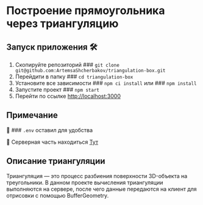 # Построение прямоугольника через триангуляцию

## Запуск приложения 🛠

1. Скопируйте репозиторий ### `git clone git@github.com:ArtemsaShcherbakov/triangulation-box.git`
2. Перейдити в папку ### `cd triangulation-box`
3. Установите все зависимости ### `npm ci install` или ### `npm install`
4. Запустите проект ### `npm start`
5. Перейти по ссылке [http://localhost:3000](http://localhost:3000)

## Примечание

📌 ### `.env` оставил для удобства

📌 Серверная часть находиться [Тут](https://github.com/ArtemsaShcherbakov/triangulation-box-backend)

## Описание триангуляции

Триангуляция — это процесс разбиения поверхности 3D-объекта на треугольники. В данном проекте вычисления триангуляции выполняются на сервере, после чего данные передаются на клиент для отрисовки с помощью BufferGeometry.
